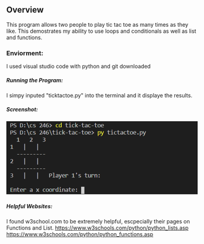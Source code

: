 ## Overview
This program allows two people to play tic tac toe as many times as they like. This demostrates my ability to use loops and conditionals as well as list and functions.

### Enviorment:
I used visual studio code with python and git downloaded

##### Running the Program:
I simpy inputed "ticktactoe.py" into the terminal and it displaye the results.

##### Screenshot:
![screenshot](tictactoe.PNG)

##### Helpful Websites: 
I found w3school.com to be extremely helpful, escpecially their pages on Functions and List.
https://www.w3schools.com/python/python_lists.asp
https://www.w3schools.com/python/python_functions.asp
